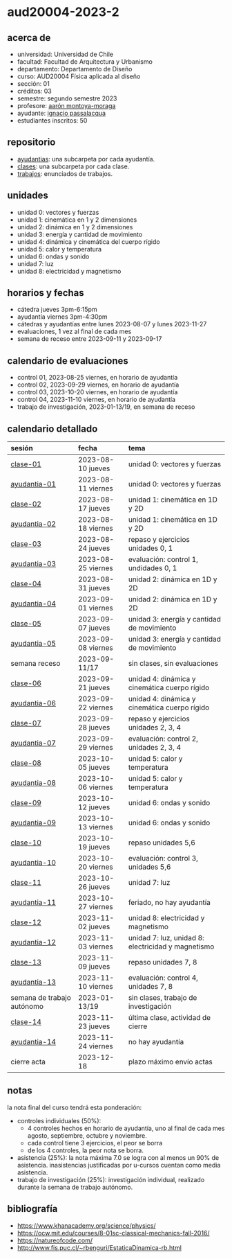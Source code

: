 # aud20004-2023-2

## acerca de

- universidad: Universidad de Chile
- facultad: Facultad de Arquitectura y Urbanismo
- departamento: Departamento de Diseño
- curso: AUD20004 Física aplicada al diseño
- sección: 01
- créditos: 03
- semestre: segundo semestre 2023
- profesore: [aarón montoya-moraga](https://github.com/montoyamoraga)
- ayudante: [ignacio passalacqua](https://github.com/ipassala)
- estudiantes inscritos: 50

## repositorio

- [ayudantias](./ayudantias/): una subcarpeta por cada ayudantía.
- [clases](./clases/): una subcarpeta por cada clase.
- [trabajos](./trabajos/): enunciados de trabajos.

## unidades

- unidad 0: vectores y fuerzas
- unidad 1: cinemática en 1 y 2 dimensiones
- unidad 2: dinámica en 1 y 2 dimensiones
- unidad 3: energía y cantidad de movimiento
- unidad 4: dinámica y cinemática del cuerpo rígido
- unidad 5: calor y temperatura
- unidad 6: ondas y sonido
- unidad 7: luz
- unidad 8: electricidad y magnetismo

## horarios y fechas

- cátedra jueves 3pm-6:15pm
- ayudantía viernes 3pm-4:30pm
- cátedras y ayudantías entre lunes 2023-08-07 y lunes 2023-11-27
- evaluaciones, 1 vez al final de cada mes
- semana de receso entre 2023-09-11 y 2023-09-17

## calendario de evaluaciones

- control 01, 2023-08-25 viernes, en horario de ayudantía
- control 02, 2023-09-29 viernes, en horario de ayudantía
- control 03, 2023-10-20 viernes, en horario de ayudantía
- control 04, 2023-11-10 viernes, en horario de ayudantía
- trabajo de investigación, 2023-01-13/19, en semana de receso

## calendario detallado

| sesión                                   | fecha              | tema                                               |
| :--------------------------------------- | :----------------- | :------------------------------------------------- |
| [clase-01](clases/clase-01/)             | 2023-08-10 jueves  | unidad 0: vectores y fuerzas                       |
| [ayudantia-01](ayudantias/ayudantia-01/) | 2023-08-11 viernes | unidad 0: vectores y fuerzas                       |
| [clase-02](clases/clase-02/)             | 2023-08-17 jueves  | unidad 1: cinemática en 1D y 2D                    |
| [ayudantia-02](ayudantias/ayudantia-02/) | 2023-08-18 viernes | unidad 1: cinemática en 1D y 2D                    |
| [clase-03](clases/clase-03/)             | 2023-08-24 jueves  | repaso y ejercicios unidades 0, 1                  |
| [ayudantia-03](ayudantias/ayudantia-03/) | 2023-08-25 viernes | evaluación: control 1, undidades 0, 1              |
| [clase-04](clases/clase-04/)             | 2023-08-31 jueves  | unidad 2: dinámica en 1D y 2D                      |
| [ayudantia-04](ayudantias/ayudantia-04/) | 2023-09-01 viernes | unidad 2: dinámica en 1D y 2D                      |
| [clase-05](clases/clase-05/)             | 2023-09-07 jueves  | unidad 3: energía y cantidad de movimiento         |
| [ayudantia-05](ayudantias/ayudantia-05/) | 2023-09-08 viernes | unidad 3: energía y cantidad de movimiento         |
| semana receso                            | 2023-09-11/17      | sin clases, sin evaluaciones                       |
| [clase-06](clases/clase-06/)             | 2023-09-21 jueves  | unidad 4: dinámica y cinemática cuerpo rígido      |
| [ayudantia-06](ayudantias/ayudantia-06/) | 2023-09-22 viernes | unidad 4: dinámica y cinemática cuerpo rígido      |
| [clase-07](clases/clase-07/)             | 2023-09-28 jueves  | repaso y ejercicios unidades 2, 3, 4               |
| [ayudantia-07](ayudantias/ayudantia-07/) | 2023-09-29 viernes | evaluación: control 2, unidades 2, 3, 4            |
| [clase-08](clases/clase-08/)             | 2023-10-05 jueves  | unidad 5: calor y temperatura                      |
| [ayudantia-08](ayudantias/ayudantia-08/) | 2023-10-06 viernes | unidad 5: calor y temperatura                      |
| [clase-09](clases/clase-09/)             | 2023-10-12 jueves  | unidad 6: ondas y sonido                           |
| [ayudantia-09](ayudantias/ayudantia-09/) | 2023-10-13 viernes | unidad 6: ondas y sonido                           |
| [clase-10](clases/clase-10/)             | 2023-10-19 jueves  | repaso unidades 5,6                                |
| [ayudantia-10](ayudantias/ayudantia-10/) | 2023-10-20 viernes | evaluación: control 3, unidades 5,6                |
| [clase-11](clases/clase-11/)             | 2023-10-26 jueves  | unidad 7: luz                                      |
| [ayudantia-11](ayudantias/ayudantia-11/) | 2023-10-27 viernes | feriado, no hay ayudantía                          |
| [clase-12](clases/clase-12/)             | 2023-11-02 jueves  | unidad 8: electricidad y magnetismo                |
| [ayudantia-12](ayudantias/ayudantia-12/) | 2023-11-03 viernes | unidad 7: luz, unidad 8: electricidad y magnetismo |
| [clase-13](clases/clase-13/)             | 2023-11-09 jueves  | repaso unidades 7, 8                               |
| [ayudantia-13](ayudantias/ayudantia-13/) | 2023-11-10 viernes | evaluación: control 4, unidades 7, 8               |
| semana de trabajo autónomo               | 2023-01-13/19      | sin clases, trabajo de investigación               |
| [clase-14](clases/clase-14/)             | 2023-11-23 jueves  | última clase, actividad de cierre                  |
| [ayudantia-14](ayudantias/ayudantia-14/) | 2023-11-24 viernes | no hay ayudantía                                   |
| cierre acta                              | 2023-12-18         | plazo máximo envío actas                           |

## notas

la nota final del curso tendrá esta ponderación:

- controles individuales (50%):
  - 4 controles hechos en horario de ayudantía, uno al final de cada mes agosto, septiembre, octubre y noviembre.
  - cada control tiene 3 ejercicios, el peor se borra
  - de los 4 controles, la peor nota se borra.
- asistencia (25%): la nota máxima 7.0 se logra con al menos un 90% de asistencia. inasistencias justificadas por u-cursos cuentan como media asistencia.
- trabajo de investigación (25%): investigación individual, realizado durante la semana de trabajo autónomo.


## bibliografía

- https://www.khanacademy.org/science/physics/
- https://ocw.mit.edu/courses/8-01sc-classical-mechanics-fall-2016/
- https://natureofcode.com/
- http://www.fis.puc.cl/~rbenguri/EstaticaDinamica-rb.html
